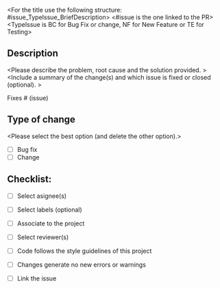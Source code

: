 <For the title use the following structure: #issue_TypeIssue_BriefDescription>
<#issue is the one linked to the PR>
<TypeIssue is BC for Bug Fix or change, NF for New Feature or TE for Testing>

## Description
<Please describe the problem, root cause and the solution provided. >
<Include a summary of the change(s) and which issue is fixed or closed (optional). >

Fixes # (issue) 

## Type of change
<Please select the best option (and delete the other option).>

- [ ] Bug fix 
- [ ] Change 

## Checklist:

- [ ] Select asignee(s)
- [ ] Select labels (optional)
- [ ] Associate to the project
- [ ] Select reviewer(s)
- [ ] Code follows the style guidelines of this project
- [ ] Changes generate no new errors or warnings
- [ ] Link the issue





